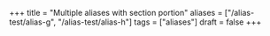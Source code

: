 +++
title = "Multiple aliases with section portion"
aliases = ["/alias-test/alias-g", "/alias-test/alias-h"]
tags = ["aliases"]
draft = false
+++
